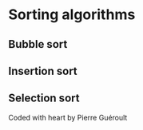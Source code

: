 # Sorting algorithms

## Bubble sort

## Insertion sort

## Selection sort

Coded with heart by Pierre Guéroult
